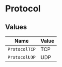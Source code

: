 # Protocol


## Values

| Name          | Value         |
| ------------- | ------------- |
| `ProtocolTCP` | TCP           |
| `ProtocolUDP` | UDP           |